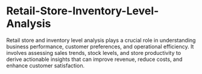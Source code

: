 # Retail-Store-Inventory-Level-Analysis
Retail store and inventory level analysis plays a crucial role in understanding business performance, customer preferences, and operational efficiency. It involves assessing sales trends, stock levels, and store productivity to derive actionable insights that can improve revenue, reduce costs, and enhance customer satisfaction. 
